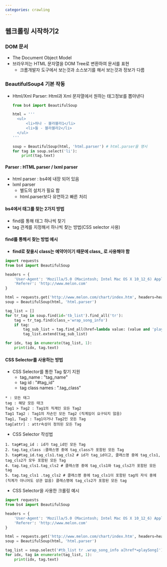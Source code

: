 ```yaml
---
categories: crawling
---
```




## 웹크롤링 시작하기2

### DOM 문서

* The Document Object Model
* 브라우저는 HTML 문자열을 DOM Tree로 변환하여 문서를 표현
  * 크롬개발자 도구에서 보는것과 소스보기를 해서 보는것과 정보가 다름

### BeautifulSoup4 기본 작동

* Html/Xml Parser: Html과 Xml 문자열에서 원하는 태그정보를 뽑아낸다

  ```python
  from bs4 import BeautifulSoup
  
  html = '''
  	<ul>
  		<li>하나 - 블라블라1</li>
  		<li>둘 - 블라블라2</li>
  	</ul>
  '''
  
  soup = BeautifulSoup(html, 'html.parser') # html.parser을 명시
  for tag in soup.select('li'):
      print(tag.text)
  ```

#### Parser : HTML parser / lxml parser

* html parser : bs4에 내장 되어 있음
* lxml parser
  * 별도의 설치가 필요 함
  * html.parser보다 유연하고 빠른 처리

#### bs4에서 태그를 찾는 2가지 방법

* find를 통해 태그 하나씩 찾기
* tag 관계를 지정해서 하나씩 찾는 방법(CSS selector 사용)

#### find를 통해서 찾는 방법 예시

* **find로 찾을시 class는 예약어이기 때문에 class_ 로 사용해야 함**

```python
import requests
from bs4 import BeautifulSoup

headers = {
    'User-Agent': 'Mozilla/5.0 (Macintosh; Intel Mac OS X 10_12_6) AppleWebKit/537.36 (KHTML, like Gecko) Chrome/58.0.3029.110 Safari/537.36',
    'Referer': 'http://www.melon.com'
}

html = requests.get('http://www.melon.com/chart/index.htm', headers=headers).text
soup = BeautifulSoup(html, 'html.parser')

tag_list = []
for tr_tag in soup.find(id='tb_list').find_all('tr'):
    tag = tr_tag.find(class_='wrap_song_info')
    if tag:
        tag_sub_list = tag.find_all(href=lambda value: (value and 'playSong' in value))
        tag_list.extend(tag_sub_list)

for idx, tag in enumerate(tag_list, 1):
    print(idx, tag.text)
```

#### CSS Selector를 사용하는 방법

* CSS Selector를 통한 Tag 찾기 지원
  * tag_name : "tag_name"
  * tag id : "#tag_id"
  * tag class names : ".tag_class"

```
* : 모든 태그
tag : 해당 모든 태크
Tag1 > Tag2 : Tag1의 직계인 모든 Tag2
Tag1 Tag2 : Tag1의 자손인 모든 Tag2 (직계임이 요구되지 않음)
Tag1, Tag2 : Tag1이거나 Tag2인 모든 Tag
tag[attr] : attr속성이 정의된 모든 Tag
```

* CSS Selector 작성법

```
1. tag#tag_id : id가 tag_id인 모든 Tag
2. tag.tag_class :클래스명 중에 tag_class가 포함된 모든 Tag
3. tag#tag_id.tag_cls1.tag_cls2 # id가 tag_id이고, 클래스명 중에 tag_cls1, tag_cls2가 모두 포함된 모든 Tag
4. tag.tag_cls1.tag_cls2 # 클래스명 중에 tag_cls1와 tag_cls2가 포함된 모든 tag
5. tag.tag_cls1 .tag_cls2 # 클래스명 중에 tag_cls1이 포함된 tag의 자식 중에(직계가 아니어도 상관 없음) 클래스명에 tag_cls2가 포함된 모든 tag
```

* CSS Selector을 사용한 크롤링 예시

```python
import requests
from bs4 import BeautifulSoup

headers = {
    'User-Agent': 'Mozilla/5.0 (Macintosh; Intel Mac OS X 10_12_6) AppleWebKit/537.36 (KHTML, like Gecko) Chrome/58.0.3029.110 Safari/537.36',
    'Referer': 'http://www.melon.com'
}

html = requests.get('http://www.melon.com/chart/index.htm', headers=headers).text
soup = BeautifulSoup(html, 'html.parser')

tag_list = soup.select('#tb_list tr .wrap_song_info a[href*=playSong]')
for idx, tag in enumerate(tag_list, 1):
    print(idx, tag.text)
```